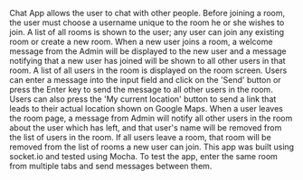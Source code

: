 Chat App allows the user to chat with other people. Before joining a room, the user must choose a username unique to the room he or she wishes to join. A list of all rooms is shown to the user; any user can join any existing room or create a new room. When a new user joins a room, a welcome message from the Admin will be displayed to the new user and a message notifying that a new user has joined will be shown to all other users in that room. A list of all users in the room is displayed on the room screen. Users can enter a message into the input field and click on the 'Send' button or press the Enter key to send the message to all other users in the room. Users can also press the 'My current location' button to send a link that leads to their actual location shown on Google Maps. When a user leaves the room page, a message from Admin will notify all other users in the room about the user which has left, and that user's name will be removed from the list of users in the room. If all users leave a room, that room will be removed from the list of rooms a new user can join. This app was built using socket.io and tested using Mocha.
To test the app, enter the same room from multiple tabs and send messages between them.